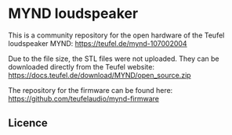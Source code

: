 # MYND loudspeaker 
This is a community repository for the open hardware of the Teufel loudspeaker MYND: https://teufel.de/mynd-107002004

Due to the file size, the STL files were not uploaded. They can be downloaded directly from the Teufel website: https://docs.teufel.de/download/MYND/open_source.zip

The repository for the firmware can be found here: https://github.com/teufelaudio/mynd-firmware

## Licence 

